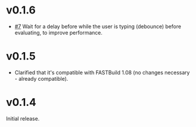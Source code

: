# v0.1.6

* [#7](https://github.com/harrisont/fbuild-vscode-lsp/issues/7) Wait for a delay before while the user is typing (debounce) before evaluating, to improve performance.

# v0.1.5

* Clarified that it's compatible with FASTBuild 1.08 (no changes necessary - already compatible).

# v0.1.4

Initial release.